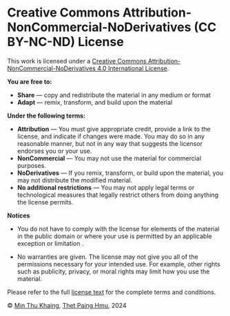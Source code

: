 # Creative Commons Attribution-NonCommercial-NoDerivatives (CC BY-NC-ND) License

This work is licensed under a [Creative Commons Attribution-NonCommercial-NoDerivatives 4.0 International License](https://creativecommons.org/licenses/by-nc-nd/4.0/).

**You are free to:**

- **Share** — copy and redistribute the material in any medium or format
- **Adapt** — remix, transform, and build upon the material

**Under the following terms:**

- **Attribution** — You must give appropriate credit, provide a link to the license, and indicate if changes were made. You may do so in any reasonable manner, but not in any way that suggests the licensor endorses you or your use.
- **NonCommercial** — You may not use the material for commercial purposes.
- **NoDerivatives** — If you remix, transform, or build upon the material, you may not distribute the modified material.
- **No additional restrictions** — You may not apply legal terms or technological measures that legally restrict others from doing anything the license permits.

**Notices**

- You do not have to comply with the license for elements of the material in the public domain or where your use is permitted by an applicable exception or limitation .

- No warranties are given. The license may not give you all of the permissions necessary for your intended use. For example, other rights such as publicity, privacy, or moral rights may limit how you use the material.

Please refer to the full [license text](https://creativecommons.org/licenses/by-nc-nd/4.0/legalcode) for the complete terms and conditions.

© [Min Thu Khaing](https://bontal.net), [Thet Paing Hmu](https://github.com/LinVulpes), 2024
